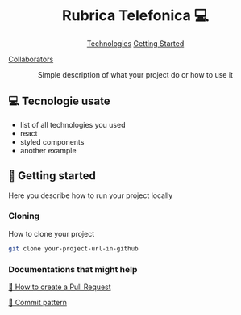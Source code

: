 
<h1 align="center" style="font-weight: bold;">Rubrica Telefonica 💻</h1>

<p align="center">
<a href="#tech">Technologies</a>
<a href="#started">Getting Started</a>

<a href="#colab">Collaborators</a>
 
</p>


<p align="center">Simple description of what your project do or how to use it</p>


<h2 id="technologies">💻 Tecnologie usate</h2>

- list of all technologies you used
- react
- styled components
- another example

<h2 id="started">🚀 Getting started</h2>

Here you describe how to run your project locally

<h3>Cloning</h3>

How to clone your project

```bash
git clone your-project-url-in-github
```

<h3>Documentations that might help</h3>

[📝 How to create a Pull Request](https://www.atlassian.com/br/git/tutorials/making-a-pull-request)

[💾 Commit pattern](https://gist.github.com/joshbuchea/6f47e86d2510bce28f8e7f42ae84c716)
